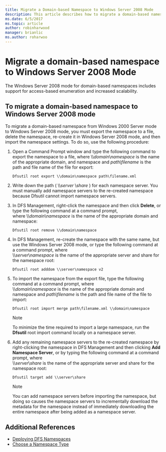 ```yaml
---
title: Migrate a Domain-based Namespace to Windows Server 2008 Mode
description: This article describes how to migrate a domain-based namespace to Windows Server 2008 mode
ms.date: 6/5/2017
ms.topic: article
author: robinharwood
manager: brianlic
ms.author: roharwoo
---
```

# Migrate a domain-based namespace to Windows Server 2008 Mode

The Windows Server 2008 mode for domain-based namespaces includes support for access-based enumeration and increased scalability.

## To migrate a domain-based namespace to Windows Server 2008 mode

To migrate a domain-based namespace from Windows 2000 Server mode to Windows Server 2008 mode, you must export the namespace to a file, delete the namespace, re-create it in Windows Server 2008 mode, and then import the namespace settings. To do so, use the following procedure:

1.  Open a Command Prompt window and type the following command to export the namespace to a file, where \\\\*domain*\\*namespace* is the name of the appropriate domain, and namespace and *path\\filename* is the path and file name of the  file for export:
     ```
     Dfsutil root export \\domain\namespace path\filename.xml
     ```
2.  Write down the path ( \\\\*server* \\*share* ) for each namespace server. You must manually add namespace servers to the re-created namespace because Dfsutil cannot import namespace servers.
3.  In DFS Management, right-click the namespace and then click **Delete**, or type the following command at a command prompt, <br /> where \\\\*domain*\\*namespace* is the name of the appropriate domain and namespace:
     ```
     Dfsutil root remove \\domain\namespace
     ```
4.  In DFS Management, re-create the namespace with the same name, but use the Windows Server 2008 mode, or type the following command at a command prompt, where <br /> \\\\*server*\\*namespace* is the name of the appropriate server and share for the namespace root:
     ```
     Dfsutil root adddom \\server\namespace v2
     ```
5.  To import the namespace from the export file, type the following command at a command prompt, where <br /> \\\\*domain*\\*namespace* is the name of the appropriate domain and namespace and *path\\filename* is the path and file name of the file to import:
     ```
     Dfsutil root import merge path\filename.xml \\domain\namespace
     ```

    > [!NOTE]
    > To minimize the time required to import a large namespace, run the **Dfsutil** root import command locally on a namespace server.
6.  Add any remaining namespace servers to the re-created namespace by right-clicking the namespace in DFS Management and then clicking **Add Namespace Server**, or by typing the following command at a command prompt, where <br /> \\\\*server*\\*share* is the name of the appropriate server and share for the namespace root:
     ```
     Dfsutil target add \\server\share
     ```

    > [!NOTE]
    > You can add namespace servers before importing the namespace, but doing so causes the namespace servers to incrementally download the metadata for the namespace instead of immediately downloading the entire namespace after being added as a namespace server.

## Additional References
-   [Deploying DFS Namespaces](deploying-dfs-namespaces.md)
-   [Choose a Namespace Type](choose-a-namespace-type.md)
